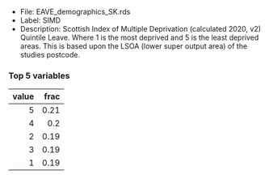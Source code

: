 

* File: EAVE_demographics_SK.rds
* Label: SIMD
* Description: Scottish Index of Multiple Deprivation (calculated 2020, v2) Quintile Leave. Where 1 is the most deprived and 5 is the least deprived areas. This is based upon the LSOA (lower super output area) of the studies postcode.

### Top 5 variables
|   value |   frac |
|--------:|-------:|
|       5 |   0.21 |
|       4 |   0.2  |
|       2 |   0.19 |
|       3 |   0.19 |
|       1 |   0.19 |
        